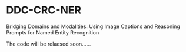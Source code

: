 # DDC-CRC-NER
Bridging Domains and Modalities: Using Image Captions and Reasoning Prompts for Named Entity Recognition


The code will be relaesed soon……
